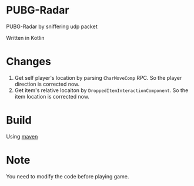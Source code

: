 # PUBG-Radar
PUBG-Radar by sniffering udp packet

Written in Kotlin

# Changes
1. Get self player's location by parsing `CharMoveComp` RPC. So the player direction is corrected now. 
2. Get item's relative locaiton by `DroppedItemInteractionComponent`. So the item location is corrected now.

# Build
Using [maven](https://maven.apache.org/)

# Note
You need to modify the code before playing game.